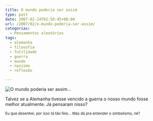```yaml
---
title: O mundo poderia ser assim
type: post
date: 2007-02-24T02:50:45+00:00
url: /2007/02/o-mundo-poderia-ser-assim/
categorias:
  - Pensamentos aleatórios
tags:
  - alemanha
  - filosofia
  - futilidade
  - guerra
  - mundo
  - nazismo
  - reflexão

---
```

![O mundo poderia ser assim...](/wp-content/uploads/2007/02/mundoestranho.jpg)

Talvez se a Alemanha tivesse vencido a guerra o nosso mundo fosse melhor atualmente. Já pensaram nisso?

<small>Eu que desenhei, por isso tá tão feio… Mas dá pra entender o simbolismo, né?</small>
